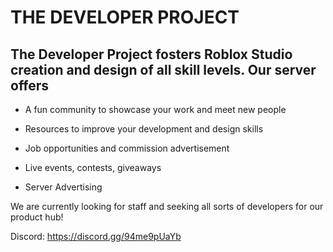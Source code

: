 # THE DEVELOPER PROJECT

## The Developer Project fosters Roblox Studio creation and design of all skill levels. Our server offers 

* A fun community to showcase your work and meet new people

* Resources to improve your development and design skills

* Job opportunities and commission advertisement

* Live events, contests, giveaways

* Server Advertising 

We are currently looking for staff and seeking all sorts of developers for our product hub!

Discord: https://discord.gg/94me9pUaYb 
